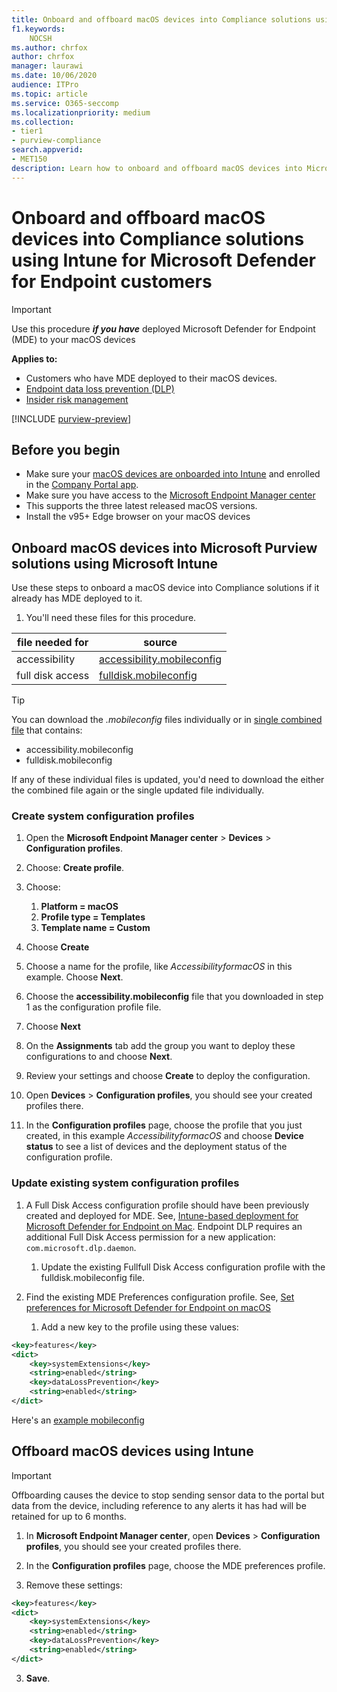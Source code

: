 ```yaml
---
title: Onboard and offboard macOS devices into Compliance solutions using Microsoft Intune for Microsoft Defender for Endpoint customers
f1.keywords:
    NOCSH
ms.author: chrfox
author: chrfox
manager: laurawi
ms.date: 10/06/2020
audience: ITPro
ms.topic: article
ms.service: O365-seccomp
ms.localizationpriority: medium
ms.collection: 
- tier1
- purview-compliance 
search.appverid:
- MET150 
description: Learn how to onboard and offboard macOS devices into Microsoft Purview solutions using Microsoft Intune for MDE customers
---
```


# Onboard and offboard macOS devices into Compliance solutions using Intune for Microsoft Defender for Endpoint customers

> [!IMPORTANT]
> Use this procedure ***if you have*** deployed Microsoft Defender for Endpoint (MDE) to your macOS devices

**Applies to:**

- Customers who have MDE deployed to their macOS devices.
- [Endpoint data loss prevention (DLP)](./endpoint-dlp-learn-about.md)
- [Insider risk management](insider-risk-management.md)


[!INCLUDE [purview-preview](../includes/purview-preview.md)]

## Before you begin

- Make sure your [macOS devices are onboarded into Intune](/mem/intune/fundamentals/deployment-guide-platform-macos) and enrolled in the [Company Portal app](/mem/intune/user-help/enroll-your-device-in-intune-macos-cp). 
- Make sure you have access to the [Microsoft Endpoint Manager center](https://endpoint.microsoft.com/#home)
- This supports the three latest released macOS versions.
- Install the v95+ Edge browser on your macOS devices 

## Onboard macOS devices into Microsoft Purview solutions using Microsoft Intune

Use these steps to onboard a macOS device into Compliance solutions if it already has MDE deployed to it.

1. You'll need these files for this procedure.

|file needed for |source |
|---------|---------|
|accessibility |[accessibility.mobileconfig](https://github.com/microsoft/mdatp-xplat/blob/master/macos/mobileconfig/profiles/accessibility.mobileconfig)|
full disk access     |[fulldisk.mobileconfig](https://github.com/microsoft/mdatp-xplat/blob/master/macos/mobileconfig/profiles/fulldisk.mobileconfig)|

> [!TIP]
> You can download the *.mobileconfig* files individually or in [single combined file](https://github.com/microsoft/mdatp-xplat/blob/master/macos/mobileconfig/combined/mdatp-nokext.mobileconfig) that contains:
> - accessibility.mobileconfig
> - fulldisk.mobileconfig
> 
>
>If any of these individual files is updated, you'd need to download the either the combined file again or the single updated file individually.

### Create system configuration profiles

1. Open the **Microsoft Endpoint Manager center** > **Devices** > **Configuration profiles**.

1. Choose: **Create profile**. 

1. Choose:
    1. **Platform = macOS**
    1. **Profile type = Templates**
    1. **Template name = Custom**

1. Choose **Create**

1. Choose a name for the profile, like *AccessibilityformacOS* in this example. Choose **Next**.

1. Choose the **accessibility.mobileconfig** file that you downloaded in step 1 as the configuration profile file.

1. Choose **Next**

1. On the **Assignments** tab add the group you want to deploy these configurations to and choose **Next**.

1. Review your settings and choose **Create** to deploy the configuration.

1. Open **Devices** > **Configuration profiles**, you should see your created profiles there.

1. In the **Configuration profiles** page, choose the profile that you just created, in this example *AccessibilityformacOS* and choose **Device status** to see a list of devices and the deployment status of the configuration profile.

### Update existing system configuration profiles


1. A Full Disk Access configuration profile should have been previously created and deployed for MDE.  See, [Intune-based deployment for Microsoft Defender for Endpoint on Mac](/microsoft-365/security/defender-endpoint/mac-install-with-intune#full-disk-access). Endpoint DLP requires an additional Full Disk Access permission for a new application: `com.microsoft.dlp.daemon`. 
    1. Update the existing Fullfull Disk Access configuration profile with the fulldisk.mobileconfig file. 


1. Find the existing MDE Preferences configuration profile. See, [Set preferences for Microsoft Defender for Endpoint on macOS](/microsoft-365/security/defender-endpoint/mac-preferences#intune-full-profile)
    1. Add a new key to the profile using these values:

```xml
<key>features</key> 
<dict> 
    <key>systemExtensions</key> 
    <string>enabled</string> 
    <key>dataLossPrevention</key> 
    <string>enabled</string> 
</dict> 
``` 

Here's an [example mobileconfig](https://github.com/microsoft/mdatp-xplat/blob/master/macos/settings/data_loss_prevention/com.microsoft.wdav.mobileconfig)
 
## Offboard macOS devices using Intune

> [!IMPORTANT]
> Offboarding causes the device to stop sending sensor data to the portal but data from the device, including reference to any alerts it has had will be retained for up to 6 months.

1. In **Microsoft Endpoint Manager center**, open **Devices** > **Configuration profiles**, you should see your created profiles there.

2. In the **Configuration profiles** page, choose the MDE preferences profile.

1. Remove these settings:
   
```xml
<key>features</key>
<dict>
    <key>systemExtensions</key>
    <string>enabled</string>
    <key>dataLossPrevention</key>
    <string>enabled</string>
</dict>
```
3. **Save**.
